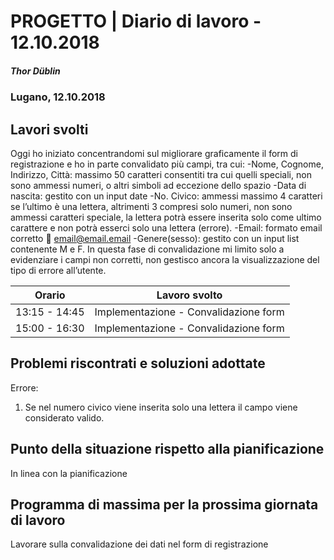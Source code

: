 # PROGETTO | Diario di lavoro - 12.10.2018
##### Thor Düblin
### Lugano, 12.10.2018

## Lavori svolti

Oggi ho iniziato concentrandomi sul migliorare graficamente il form di registrazione e ho in parte convalidato più campi, tra cui:
-Nome, Cognome, Indirizzo, Città: massimo 50 caratteri consentiti tra cui quelli speciali, non sono ammessi numeri, o altri simboli ad eccezione dello spazio
-Data di nascita: gestito con un input date
-No. Civico: ammessi massimo 4 caratteri se l’ultimo è una lettera, altrimenti 3 compresi solo numeri, non sono ammessi caratteri speciale, la lettera potrà essere inserita solo come ultimo carattere e non potrà esserci solo una lettera (errore).
-Email: formato email corretto  email@email.email
-Genere(sesso): gestito con un input list contenente M e F.
In questa fase di convalidazione mi limito solo a evidenziare i campi non corretti, non gestisco ancora la visualizzazione del tipo di errore all’utente.


|Orario        |Lavoro svolto                                |
|--------------|---------------------------------------------|
|13:15 - 14:45 | Implementazione - Convalidazione form       |
|15:00 - 16:30 | Implementazione - Convalidazione form       |

##  Problemi riscontrati e soluzioni adottate
Errore:
1.	Se nel numero civico viene inserita solo una lettera il campo viene considerato valido.

##  Punto della situazione rispetto alla pianificazione

In linea con la pianificazione

## Programma di massima per la prossima giornata di lavoro

Lavorare sulla convalidazione dei dati nel form di registrazione